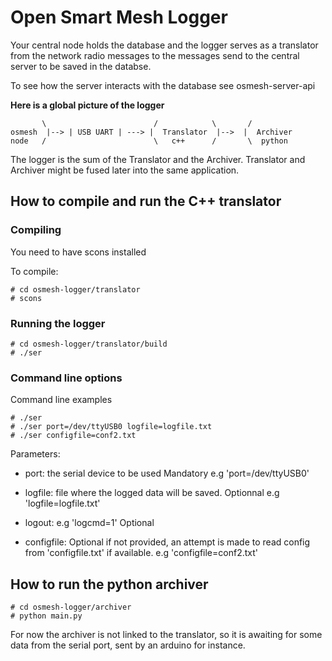# Open Smart Mesh Logger

Your central node holds the database and the logger serves as a translator from
the network radio messages to the messages send to the central server to be
saved in the databse.

To see how the server interacts with the database see osmesh-server-api

__Here is a global picture of the logger__

           \                        /            \       /
    osmesh  |--> | USB UART | ---> |  Translator  |-->  |  Archiver
    node   /                        \   c++      /       \  python

The logger is the sum of the Translator and the Archiver.
Translator and Archiver might be fused later into the same application.

## How to compile and run the  C++ translator

### Compiling

You need to have scons installed

To compile:
```
# cd osmesh-logger/translator
# scons
```
### Running the logger

    # cd osmesh-logger/translator/build
    # ./ser

### Command line options

Command line examples 
```
# ./ser
# ./ser port=/dev/ttyUSB0 logfile=logfile.txt
# ./ser configfile=conf2.txt
```
Parameters:

- port:	the serial device to be used
  Mandatory
  e.g 'port=/dev/ttyUSB0'

- logfile: file where the logged data will be saved.
  Optionnal
  e.g 'logfile=logfile.txt'

- logout: e.g 'logcmd=1'
  Optional

- configfile:
  Optional if not provided, an attempt is made to read config from 'configfile.txt' if available.
  e.g 'configfile=conf2.txt'

## How to run the python archiver
```
# cd osmesh-logger/archiver
# python main.py
```
For now the archiver is not linked to the translator, so it is awaiting for some
data from the serial port, sent by an arduino for instance.


